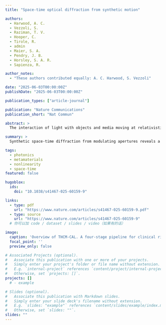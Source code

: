 ```yaml
---
title: "Space-time optical diffraction from synthetic motion"

authors:
  - Harwood, A. C.
  - Vezzoli, S.
  - Raziman, T. V.
  - Hooper, C.
  - Tirole, R.
  - admin 
  - Maier, S. A.
  - Pendry, J. B.
  - Horsley, S. A. R.
  - Sapienza, R.

author_notes:
  - "These authors contributed equally: A. C. Harwood, S. Vezzoli"

date: "2025-06-03T00:00:00Z"
publishDate: "2025-06-03T00:00:00Z"

publication_types: ["article-journal"]

publication: "Nature Communications"
publication_short: "Nat Commun"

abstract: >
  The interaction of light with objects and media moving at relativistic and superluminal speeds enables unconventional phenomena such as Fresnel drag, Hawking radiation, and light amplification. Synthetic motion, facilitated by modulated internal degrees of freedom, enables the study of relativistic phenomena unrestricted by the speed of light. In this study, we investigate synthetically moving apertures created by high-contrast reflectivity modulations, which are generated by ultrafast laser pulses on a subwavelength thin film of indium tin oxide. The space-time diffraction of a weaker probe beam reveals a complex, non-separable spatio-temporal transformation, where changes in the frequency of the wave are correlated to changes in its momentum. By using schemes of continuous or discrete modulation we demonstrate tunable frequency-momentum diffraction patterns with gradients that depend upon the relative velocity between the modulation and the probe wave.

summary: >
  Synthetic space-time diffraction from modulating apertures reveals a novel coupling of frequency and momentum, enabling programmable spatio-temporal transformations of light.

tags:
  - photonics
  - metamaterials
  - nonlinearity
  - space-time
featured: false

hugoblox:
  ids:
    doi: "10.1038/s41467-025-60159-9"

links:
  - type: pdf
    url: "https://www.nature.com/articles/s41467-025-60159-9.pdf"
  - type: source
    url: "https://www.nature.com/articles/s41467-025-60159-9"
  # 你可以加 code / dataset / slides / video（如果有的话）

image:
  caption: 'Overview of THCM-CAL. A four-stage pipeline for clinical risk prediction, which consists of: (1) Extracting diagnostic propositions and normalize ICD descriptions, (2) Embeding nodes with BERT, (3) Building and fuse a temporal–hierarchical causal graph via Gumbel–Softmax and message passing, and (4) Appling split conformal prediction for calibrated multi-label ICD coding.'
  focal_point: ''
  preview_only: false

# Associated Projects (optional).
#   Associate this publication with one or more of your projects.
#   Simply enter your project's folder or file name without extension.
#   E.g. `internal-project` references `content/project/internal-project/index.md`.
#   Otherwise, set `projects: []`.
projects: []
  # - example

# Slides (optional).
#   Associate this publication with Markdown slides.
#   Simply enter your slide deck's filename without extension.
#   E.g. `slides: "example"` references `content/slides/example/index.md`.
#   Otherwise, set `slides: ""`.
slides: ""
---
```


<!-- > [!NOTE]
> Click the _Cite_ button above to demo the feature to enable visitors to import publication metadata into their reference management software.

> [!NOTE]
> Create your slides in Markdown - click the _Slides_ button to check out the example. -->

<!-- Add the publication's **full text** or **supplementary notes** here. You can use rich formatting such as including [code, math, and images](https://docs.hugoblox.com/content/writing-markdown-latex/). -->
